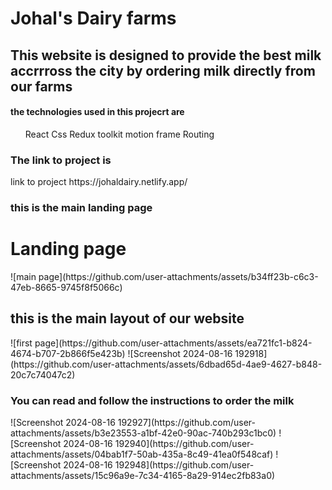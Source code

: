 <h1> Johal's Dairy farms</h1>
<h2> This website is designed to provide the best milk accrrross the city by ordering milk directly from our farms</h2>
<h4> the technologies used in this projecrt are</h4>
  <ol>
    React 
    Css 
    Redux toolkit
    motion frame
    Routing 
  </ol>
<h3> The link to project is</h3>
link to project https://johaldairy.netlify.app/
  <h3> this is the main landing page </h3>
<h1> Landing page </h1>
![main page](https://github.com/user-attachments/assets/b34ff23b-c6c3-47eb-8665-9745f8f5066c)
<h2> this is the main layout of our website</h2>
![first page](https://github.com/user-attachments/assets/ea721fc1-b824-4674-b707-2b866f5e423b)
![Screenshot 2024-08-16 192918](https://github.com/user-attachments/assets/6dbad65d-4ae9-4627-b848-20c7c74047c2)
<h3> You can read and follow the instructions to order the milk </h3>
![Screenshot 2024-08-16 192927](https://github.com/user-attachments/assets/b3e23553-a1bf-42e0-90ac-740b293c1bc0)
![Screenshot 2024-08-16 192940](https://github.com/user-attachments/assets/04bab1f7-50ab-435a-8c49-41ea0f548caf)
![Screenshot 2024-08-16 192948](https://github.com/user-attachments/assets/15c96a9e-7c34-4165-8a29-914ec2fb83a0)

